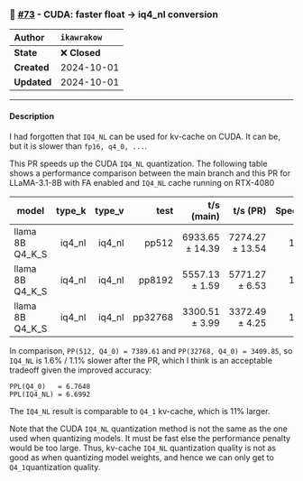 ### 🔀 [#73](https://github.com/ikawrakow/ik_llama.cpp/pull/73) - CUDA: faster float -> iq4_nl conversion

| **Author** | `ikawrakow` |
| :--- | :--- |
| **State** | ❌ **Closed** |
| **Created** | 2024-10-01 |
| **Updated** | 2024-10-01 |

---

#### Description

I had forgotten that `IQ4_NL` can be used for kv-cache on CUDA. It can be, but it is slower than `fp16, q4_0, ...`.

This PR speeds up the CUDA `IQ4_NL` quantization. The following table shows a performance comparison between the main branch and this PR for LLaMA-3.1-8B with FA enabled and `IQ4_NL` cache running on RTX-4080

| model           |  type_k | type_v |          test |    t/s (main)    |   t/s (PR)      |  Speedup |
| --------------- |  -----: | -----: | ------------: | ---------------: | --------------: | -------: |
| llama 8B Q4_K_S | iq4_nl | iq4_nl |         pp512 |  6933.65 ± 14.39 | 7274.27 ± 13.54 |  1.049   |
| llama 8B Q4_K_S | iq4_nl | iq4_nl |        pp8192 |   5557.13 ± 1.59 | 5771.27 ± 6.53  |  1.039   |
| llama 8B Q4_K_S | iq4_nl | iq4_nl |       pp32768 |   3300.51 ± 3.99 | 3372.49 ± 4.25  |  1.022   |

In comparison, `PP(512, Q4_0) = 7389.61` and `PP(32768, Q4_0) = 3409.85`, so `IQ4_NL` is 1.6% / 1.1% slower after the PR, which I think is an acceptable tradeoff given the improved accuracy:
```
PPL(Q4_0)   = 6.7648
PPL(IQ4_NL) = 6.6992
```
The `IQ4_NL` result is comparable to `Q4_1` kv-cache, which is 11% larger.

Note that the CUDA `IQ4_NL` quantization method is not the same as the one used when quantizing models. It must be fast else the performance penalty would be too large. Thus, kv-cache `IQ4_NL` quantization quality is not as good as when quantizing model weights, and hence we can only get to `Q4_1`quantization quality.
